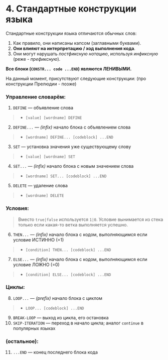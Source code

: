 # 4. Стандартные конструкции языка

Стандартные конструкции языка отличаются обычных слов:
1. Как правило, они написаны капсом (заглавными буквами).
2. **Они влияют на интерпретацию / ход выполнения кода**.
3. Они могут нарушать *постфиксную нотацию*, используя *инфиксную* (реже - *префиксную*).

**Все блоки (`CONSTR... code ...END`) являются ЛЕНИВЫМИ.**

На данный момент, присутствуют следующие конструкции: (про конструкции Прелюдии - позже)

### Управление словарём:

1. `DEFINE` — объявление слова
>- `[value] [wordname] DEFINE`
2. `DEFINE...` — *(infix)* начало блока с объявлением слова
>- `[wordname] DEFINE... [codeblock] ...END`
3. `SET` — установка значения уже существующему слову
>- `[value] [wordname] SET`
4. `SET...` — *(infix)* начало блока с новым значением слова
>- `[wordname] SET... [codeblock] ...END`
5. `DELETE` — удаление слова
>- `[wordname] DELETE`

### Условия:

> Вместо `true|false` используется `1|0`. Условие вынимается из стека только если какая-то ветка выполняется успешно.
6. `THEN...` — *(infix)* начало блока с кодом, выполняющимся если условие ИСТИННО (=1)
>- `[condition] THEN... [codeblock] ...END`
7. `ELSE...` — *(infix)* начало блока с кодом, выполняющимся если условие ЛОЖНО (=0)
>- `[condition] ELSE... [codeblock] ...END`

### Циклы:

8. `LOOP...` — *(prefix)* начало блока с циклом
>- `LOOP... [codeblock] ...END`
9. `BREAK-LOOP` — выход из цикла, его остановка
10. `SKIP-ITERATION` — переход в начало цикла; аналог `continue` в популярных языках

### (остальное):

11. `...END` — конец последнего блока кода
